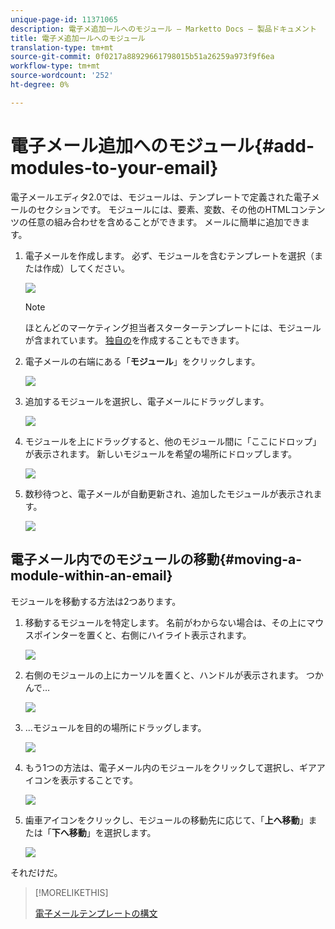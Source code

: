 ```yaml
---
unique-page-id: 11371065
description: 電子メ追加ールへのモジュール — Marketto Docs — 製品ドキュメント
title: 電子メ追加ールへのモジュール
translation-type: tm+mt
source-git-commit: 0f0217a88929661798015b51a26259a973f9f6ea
workflow-type: tm+mt
source-wordcount: '252'
ht-degree: 0%

---
```



# 電子メール追加へのモジュール{#add-modules-to-your-email}

電子メールエディタ2.0では、モジュールは、テンプレートで定義された電子メールのセクションです。 モジュールには、要素、変数、その他のHTMLコンテンツの任意の組み合わせを含めることができます。 メールに簡単に追加できます。

1. 電子メールを作成します。 必ず、モジュールを含むテンプレートを選択（または作成）してください。

   ![](assets/one-1.png)

   >[!NOTE]
   >
   >ほとんどのマーケティング担当者スターターテンプレートには、モジュールが含まれています。 [独自の](/help/marketo/product-docs/email-marketing/general/email-editor-2/email-template-syntax.md#modules)を作成することもできます。

1. 電子メールの右端にある「**モジュール**」をクリックします。

   ![](assets/two-3.png)

1. 追加するモジュールを選択し、電子メールにドラッグします。

   ![](assets/three-3.png)

1. モジュールを上にドラッグすると、他のモジュール間に「ここにドロップ」が表示されます。 新しいモジュールを希望の場所にドロップします。

   ![](assets/four-2.png)

1. 数秒待つと、電子メールが自動更新され、追加したモジュールが表示されます。

   ![](assets/five-3.png)

## 電子メール内でのモジュールの移動{#moving-a-module-within-an-email}

モジュールを移動する方法は2つあります。

1. 移動するモジュールを特定します。 名前がわからない場合は、その上にマウスポインターを置くと、右側にハイライト表示されます。

   ![](assets/six-2.png)

1. 右側のモジュールの上にカーソルを置くと、ハンドルが表示されます。 つかんで…

   ![](assets/seven-2.png)

1. ...モジュールを目的の場所にドラッグします。

   ![](assets/eight-2.png)

1. もう1つの方法は、電子メール内のモジュールをクリックして選択し、ギアアイコンを表示することです。

   ![](assets/nine-2.png)

1. 歯車アイコンをクリックし、モジュールの移動先に応じて、「**上へ移動**」または「**下へ移動**」を選択します。

   ![](assets/ten-2.png)

それだけだ。

>[!MORELIKETHIS]
>
>[電子メールテンプレートの構文](/help/marketo/product-docs/email-marketing/general/email-editor-2/email-template-syntax.md)
